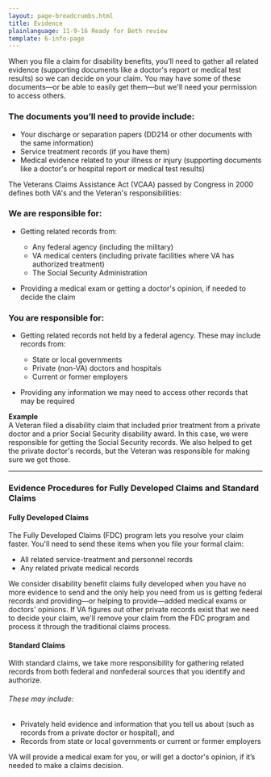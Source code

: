 ```yaml
---
layout: page-breadcrumbs.html
title: Evidence 
plainlanguage: 11-9-16 Ready for Beth review
template: 6-info-page
---
```


When you file a claim for disability benefits, you'll need to gather all related evidence (supporting documents like a doctor's report or medical test results) so we can decide on your claim. You may have some of these documents—or be able to easily get them—but we'll need your permission to access others.

<div class="call-out" markdown="1">

### The documents you’ll need to provide include:

-	Your discharge or separation papers (DD214 or other documents with the same information)
-	Service treatment records (if you have them)
-	Medical evidence related to your illness or injury (supporting documents like a doctor's or hospital report or medical test results)
</div>

The Veterans Claims Assistance Act (VCAA) passed by Congress in 2000 defines both VA's and the Veteran's responsibilities:

### We are responsible for:

- Getting related records from:

  -	Any federal agency (including the military)
  -	VA medical centers (including private facilities where VA has authorized treatment)
  -	The Social Security Administration

- Providing a medical exam or getting a doctor's opinion, if needed to decide the claim

### You are responsible for:

- Getting related records not held by a federal agency. These may include records from:

  -	State or local governments
  -	Private (non-VA) doctors and hospitals
  -	Current or former employers

- Providing any information we may need to access other records that may be required

**Example**<br>
A Veteran filed a disability claim that included prior treatment from a private doctor and a prior Social Security disability award. In this case, we were responsible for getting the Social Security records. We also helped to get the private doctor's records, but the Veteran was responsible for making sure we got those.

-----

### Evidence Procedures for Fully Developed Claims and Standard Claims

#### Fully Developed Claims

The Fully Developed Claims (FDC) program lets you resolve your claim faster. You'll need to send these items when you file your formal claim:

-	All related service-treatment and personnel records
-	Any related private medical records

We consider disability benefit claims fully developed when you have no more evidence to send and the only help you need from us is getting federal records and providing—or helping to provide—added medical exams or doctors' opinions. If VA figures out other private records exist that we need to decide your claim, we'll remove your claim from the FDC program and process it through the traditional claims process.

#### Standard Claims

With standard claims, we take more responsibility for gathering related records from both federal and nonfederal sources that you identify and authorize.

###### These may include:

- Privately held evidence and information that you tell us about (such as records from a private doctor or hospital), and
- Records from state or local governments or current or former employers

VA will provide a medical exam for you, or will get a doctor's opinion, if it’s needed to make a claims decision.
